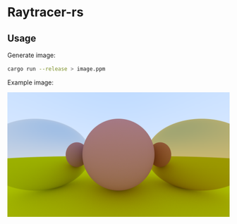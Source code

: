 # Raytracer-rs

## Usage

Generate image:

```sh
cargo run --release > image.ppm
```

Example image:

![Image](./images/high_res.png "Ray tracing example")
